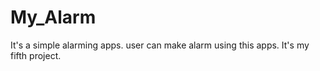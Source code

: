 # My_Alarm
It's a simple alarming apps. user can make alarm using this apps.
It's my fifth project.
